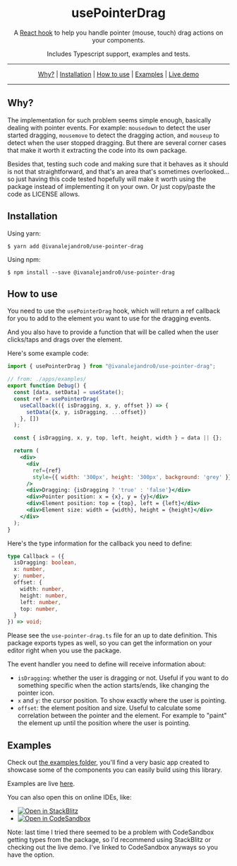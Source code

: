 <div align="center">

# usePointerDrag
A [React hook](https://reactjs.org/docs/hooks-intro.html) to help you handle
pointer (mouse, touch) drag actions on your components.

Includes Typescript support, examples and tests.

<hr />

[Why?](#why) |
[Installation](#installation) |
[How to use](#how-to-use) |
[Examples](#examples) |
[Live demo](https://ivanalejandro0.github.io/use-pointer-drag/)

<hr />
</div>

## Why?
The implementation for such problem seems simple enough, basically dealing with
pointer events. For example: `mousedown` to detect the user started dragging,
`mousemove` to detect the dragging action, and `mouseup` to detect when the
user stopped dragging. But there are several corner cases that make it worth it
extracting the code into its own package.

Besides that, testing such code and making sure that it behaves as it should is
not that straightforward, and that's an area that's sometimes overlooked... so
just having this code tested hopefully will make it worth using the package
instead of implementing it on your own. Or just copy/paste the code as LICENSE
allows.


## Installation
Using yarn:
```
$ yarn add @ivanalejandro0/use-pointer-drag
```

Using npm:
```
$ npm install --save @ivanalejandro0/use-pointer-drag
```

## How to use
You need to use the `usePointerDrag` hook, which will return a ref callback for
you to add to the element you want to use for the dragging events.

And you also have to provide a function that will be called when the user
clicks/taps and drags over the element.

Here's some example code:

```jsx
import { usePointerDrag } from "@ivanalejandro0/use-pointer-drag";

// from: ./apps/examples/
export function Debug() {
  const [data, setData] = useState();
  const ref = usePointerDrag(
    useCallback(({ isDragging, x, y, offset }) => {
      setData({x, y, isDragging, ...offset})
    }, [])
  );

  const { isDragging, x, y, top, left, height, width } = data || {};

  return (
    <div>
      <div
        ref={ref}
        style={{ width: '300px', height: '300px', background: 'grey' }}
      />
      <div>Dragging: {isDragging ? 'true' : 'false'}</div>
      <div>Pointer position: x = {x}, y = {y}</div>
      <div>Element position: top = {top}, left = {left}</div>
      <div>Element size: width = {width}, height = {height}</div>
    </div>
  );
}
```

Here's the type information for the callback you need to define:
```typescript
type Callback = ({
  isDragging: boolean,
  x: number,
  y: number,
  offset: {
    width: number,
    height: number,
    left: number,
    top: number,
  }
}) => void;
```
Please see the `use-pointer-drag.ts` file for an up to date definition.
This package exports types as well, so you can get the information on your
editor right when you use the package.


The event handler you need to define will receive information about:
- `isDragging`: whether the user is dragging or not. Useful if you want to do
  something specific when the action starts/ends, like changing the pointer
  icon.
- `x` and `y`: the cursor position. To show exactly where the user is pointing.
- `offset`: the element position and size. Useful to calculate some correlation
  between the pointer and the element. For example to "paint" the element up
  until the position where the user is pointing.

## Examples
Check out [the examples
folder](https://github.com/ivanalejandro0/use-pointer-drag/tree/main/apps/examples/),
you'll find a very basic app created to showcase some of the components you can
easily build using this library.

Examples are live [here](https://ivanalejandro0.github.io/use-pointer-drag/).

You can also open this on online IDEs, like:
* [![Open in StackBlitz](https://developer.stackblitz.com/img/open_in_stackblitz.svg)](https://stackblitz.com/github/ivanalejandro0/use-pointer-drag/tree/main/apps/examples?file=src/examples/ImageSideSplit/index.tsx)
* [![Open in CodeSandbox](https://codesandbox.io/static/img/play-codesandbox.svg)](https://codesandbox.io/s/github/ivanalejandro0/use-pointer-drag/tree/main/apps/examples?file=/src/examples/TimeIndicator/index.tsx)

Note: last time I tried there seemed to be a problem with CodeSandbox getting
types from the package, so I'd recommend using StackBlitz or checking out the
live demo. I've linked to CodeSandbox anyways so you have the option.
